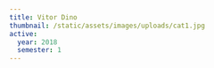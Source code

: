 ```yaml
---
title: Vitor Dino
thumbnail: /static/assets/images/uploads/cat1.jpg
active:
  year: 2018
  semester: 1
---
```

